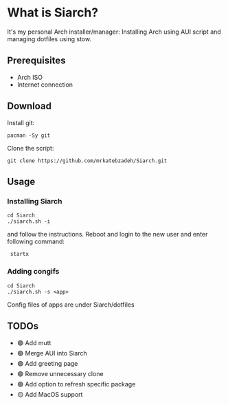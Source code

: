 # What is Siarch?
It's my personal Arch installer/manager: Installing Arch using AUI script and
managing dotfiles using stow.
## Prerequisites
- Arch ISO
- Internet connection
## Download
Install git:

```
pacman -Sy git
```
Clone the script:

```
git clone https://github.com/mrkatebzadeh/Siarch.git
```
## Usage
### Installing Siarch

```
cd Siarch
./siarch.sh -i
```

and follow the instructions.
Reboot and login to the new user and enter following command:

```
 startx
```

### Adding congifs
```
cd Siarch
./siarch.sh -s <app>
```
Config files of apps are under Siarch/dotfiles


## TODOs
- 🟢 Add mutt
- 🟢 Merge AUI into Siarch
- 🟢 Add greeting page
- 🟢 Remove unnecessary clone
- 🟢 Add option to refresh specific package
- 🟡 Add MacOS support

